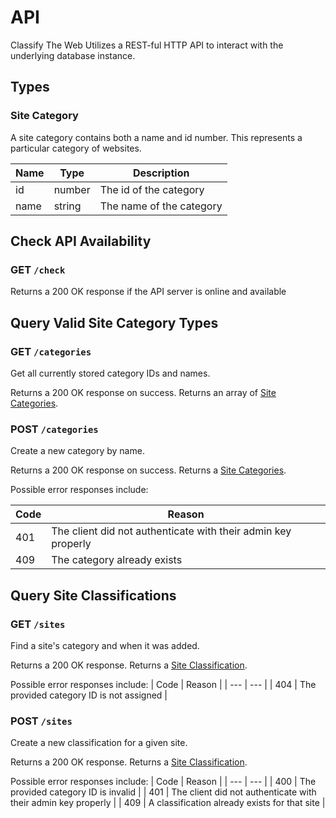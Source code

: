 # API

Classify The Web Utilizes a REST-ful HTTP API to interact with the underlying database instance.

## Types

### Site Category

A site category contains both a name and id number. This represents a particular category of websites.

| Name | Type | Description |
| --- | --- | --- |
| id | number | The id of the category |
| name | string | The name of the category |

## Check API Availability

### GET `/check`

Returns a 200 OK response if the API server is online and available

## Query Valid Site Category Types

### GET `/categories`

Get all currently stored category IDs and names.

Returns a 200 OK response on success. Returns an array of [Site Categories](#site-category).

### POST `/categories`

Create a new category by name.

Returns a 200 OK response on success. Returns a [Site Categories](#site-category).

Possible error responses include:

| Code | Reason |
| --- | --- |
| 401 | The client did not authenticate with their admin key properly |
| 409 | The category already exists |

## Query Site Classifications

### GET `/sites`

Find a site's category and when it was added.

Returns a 200 OK response. Returns a [Site Classification](#site-classification).

Possible error responses include:
| Code | Reason |
| --- | --- |
| 404 | The provided category ID is not assigned |

### POST `/sites`

Create a new classification for a given site.

Returns a 200 OK response. Returns a [Site Classification](#site-classification).

Possible error responses include:
| Code | Reason |
| --- | --- |
| 400 | The provided category ID is invalid |
| 401 | The client did not authenticate with their admin key properly |
| 409 | A classification already exists for that site |

